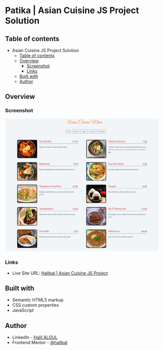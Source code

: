 # Patika | Asian Cuisine JS Project Solution

## Table of contents

- Asian Cuisine JS Project Solution
  - [Table of contents](#table-of-contents)
  - [Overview](#overview)
    - [Screenshot](#screenshot)
    - [Links](#links)
  - [Built with](#built-with)
  - [Author](#author)

## Overview

### Screenshot

![Asian Cuisine](/img/asian_cuisine.png)

### Links

- Live Site URL: [Halibal | Asian Cuisine JS Project](https://halibal.github.io/qr-code-project/)

## Built with

- Semantic HTML5 markup
- CSS custom properties
- JavaScript

## Author

- LinkedIn - [Halil ALGUL](https://www.linkedin.com/in/halilagul/)
- Frontend Mentor - [@halibal](https://www.frontendmentor.io/profile/halibal)
